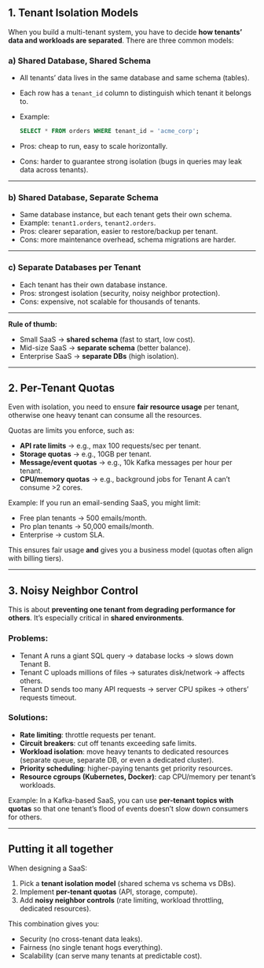
## 1. **Tenant Isolation Models**

When you build a multi-tenant system, you have to decide **how tenants’ data and workloads are separated**. There are three common models:

### a) **Shared Database, Shared Schema**

* All tenants’ data lives in the same database and same schema (tables).
* Each row has a `tenant_id` column to distinguish which tenant it belongs to.
* Example:

  ```sql
  SELECT * FROM orders WHERE tenant_id = 'acme_corp';
  ```
*  Pros: cheap to run, easy to scale horizontally.
*  Cons: harder to guarantee strong isolation (bugs in queries may leak data across tenants).

---

### b) **Shared Database, Separate Schema**

* Same database instance, but each tenant gets their own schema.
* Example: `tenant1.orders`, `tenant2.orders`.
*  Pros: clearer separation, easier to restore/backup per tenant.
*  Cons: more maintenance overhead, schema migrations are harder.

---

### c) **Separate Databases per Tenant**

* Each tenant has their own database instance.
*  Pros: strongest isolation (security, noisy neighbor protection).
*  Cons: expensive, not scalable for thousands of tenants.

---

**Rule of thumb:**

* Small SaaS → **shared schema** (fast to start, low cost).
* Mid-size SaaS → **separate schema** (better balance).
* Enterprise SaaS → **separate DBs** (high isolation).

---

## 2. **Per-Tenant Quotas**

Even with isolation, you need to ensure **fair resource usage** per tenant, otherwise one heavy tenant can consume all the resources.

Quotas are limits you enforce, such as:

* **API rate limits** → e.g., max 100 requests/sec per tenant.
* **Storage quotas** → e.g., 10GB per tenant.
* **Message/event quotas** → e.g., 10k Kafka messages per hour per tenant.
* **CPU/memory quotas** → e.g., background jobs for Tenant A can’t consume >2 cores.

 Example:
If you run an email-sending SaaS, you might limit:

* Free plan tenants → 500 emails/month.
* Pro plan tenants → 50,000 emails/month.
* Enterprise → custom SLA.

This ensures fair usage **and** gives you a business model (quotas often align with billing tiers).

---

## 3. **Noisy Neighbor Control**

This is about **preventing one tenant from degrading performance for others**. It’s especially critical in **shared environments**.

### Problems:

* Tenant A runs a giant SQL query → database locks → slows down Tenant B.
* Tenant C uploads millions of files → saturates disk/network → affects others.
* Tenant D sends too many API requests → server CPU spikes → others’ requests timeout.

### Solutions:

* **Rate limiting**: throttle requests per tenant.
* **Circuit breakers**: cut off tenants exceeding safe limits.
* **Workload isolation**: move heavy tenants to dedicated resources (separate queue, separate DB, or even a dedicated cluster).
* **Priority scheduling**: higher-paying tenants get priority resources.
* **Resource cgroups (Kubernetes, Docker)**: cap CPU/memory per tenant’s workloads.

 Example:
In a Kafka-based SaaS, you can use **per-tenant topics with quotas** so that one tenant’s flood of events doesn’t slow down consumers for others.

---

##  Putting it all together

When designing a SaaS:

1. Pick a **tenant isolation model** (shared schema vs schema vs DBs).
2. Implement **per-tenant quotas** (API, storage, compute).
3. Add **noisy neighbor controls** (rate limiting, workload throttling, dedicated resources).

This combination gives you:

* Security (no cross-tenant data leaks).
* Fairness (no single tenant hogs everything).
* Scalability (can serve many tenants at predictable cost).


